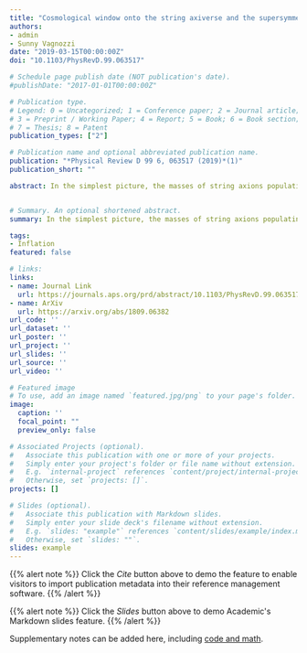 ```yaml
---
title: "Cosmological window onto the string axiverse and the supersymmetry breaking scale"
authors:
- admin
- Sunny Vagnozzi
date: "2019-03-15T00:00:00Z"
doi: "10.1103/PhysRevD.99.063517"

# Schedule page publish date (NOT publication's date).
#publishDate: "2017-01-01T00:00:00Z"

# Publication type.
# Legend: 0 = Uncategorized; 1 = Conference paper; 2 = Journal article;
# 3 = Preprint / Working Paper; 4 = Report; 5 = Book; 6 = Book section;
# 7 = Thesis; 8 = Patent
publication_types: ["2"]

# Publication name and optional abbreviated publication name.
publication: "*Physical Review D 99 6, 063517 (2019)*(1)"
publication_short: ""

abstract: In the simplest picture, the masses of string axions populating the axiverse depend on two parameters: the supersymmetry breaking scale $M_{\rm susy}$ and the action $S$ of the string instantons responsible for breaking the axion shift symmetry. In this work, we explore whether cosmological data can be used to probe these two parameters. Adopting string-inspired flat priors on $\log_{10}M_{\rm susy}$ and $S$, and imposing that $M_{\rm susy}$ be sub-Planckian, we find $S=198\pm28$. These bounds suggest that cosmological data complemented with string-inspired priors select a quite narrow axion mass range within the axiverse, $\log_{10}\(m_a/{\rm eV}\) = -21.5^{+1.3}_{-2.3}$. We find that $M_{\rm susy}$ remains unconstrained due to a fundamental parameter degeneracy with $S$. We explore the significant impact of other choices of priors on the results, and we comment on similar findings in recent previous literature.


# Summary. An optional shortened abstract.
summary: In the simplest picture, the masses of string axions populating the axiverse depend on two parameters: the supersymmetry breaking scale $M_{\rm susy}$ and the action $S$ of the string instantons responsible for breaking the axion shift symmetry. In this work, we explore whether cosmological data can be used to probe these two parameters. Adopting string-inspired flat priors on $\log_{10}M_{\rm susy}$ and $S$, and imposing that $M_{\rm susy}$ be sub-Planckian, we find $S=198\pm28$. These bounds suggest that cosmological data complemented with string-inspired priors select a quite narrow axion mass range within the axiverse, $\log_{10}\(m_a/{\rm eV}\) = -21.5^{+1.3}_{-2.3}$. We find that $M_{\rm susy}$ remains unconstrained due to a fundamental parameter degeneracy with $S$. We explore the significant impact of other choices of priors on the results, and we comment on similar findings in recent previous literature.

tags:
- Inflation
featured: false

# links:
links:
- name: Journal Link
  url: https://journals.aps.org/prd/abstract/10.1103/PhysRevD.99.063517
- name: ArXiv
  url: https://arxiv.org/abs/1809.06382
url_code: ''
url_dataset: ''
url_poster: ''
url_project: ''
url_slides: ''
url_source: ''
url_video: ''

# Featured image
# To use, add an image named `featured.jpg/png` to your page's folder. 
image:
  caption: ''
  focal_point: ""
  preview_only: false

# Associated Projects (optional).
#   Associate this publication with one or more of your projects.
#   Simply enter your project's folder or file name without extension.
#   E.g. `internal-project` references `content/project/internal-project/index.md`.
#   Otherwise, set `projects: []`.
projects: []

# Slides (optional).
#   Associate this publication with Markdown slides.
#   Simply enter your slide deck's filename without extension.
#   E.g. `slides: "example"` references `content/slides/example/index.md`.
#   Otherwise, set `slides: ""`.
slides: example
---
```


{{% alert note %}}
Click the *Cite* button above to demo the feature to enable visitors to import publication metadata into their reference management software.
{{% /alert %}}

{{% alert note %}}
Click the *Slides* button above to demo Academic's Markdown slides feature.
{{% /alert %}}

Supplementary notes can be added here, including [code and math](https://sourcethemes.com/academic/docs/writing-markdown-latex/).
